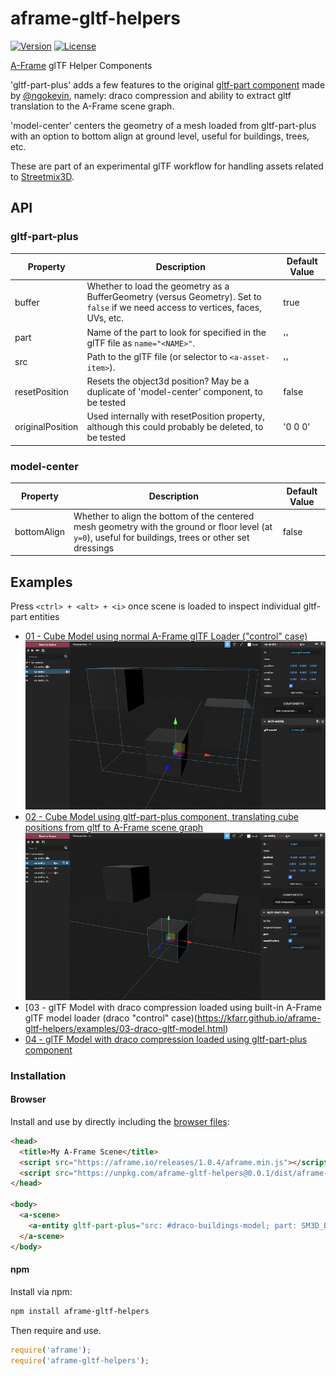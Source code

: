 # aframe-gltf-helpers

[![Version](http://img.shields.io/npm/v/aframe-gltf-helpers.svg?style=flat-square)](https://npmjs.org/package/aframe-gltf-helpers)
[![License](http://img.shields.io/npm/l/aframe-gltf-helpers.svg?style=flat-square)](https://npmjs.org/package/aframe-gltf-helpers)

[A-Frame](https://aframe.io) glTF Helper Components

'gltf-part-plus' adds a few features to the original [gltf-part component](https://github.com/supermedium/superframe/tree/master/components/gltf-part) made by [@ngokevin](github.com/ngokevin), namely: draco compression and ability to extract gltf translation to the A-Frame scene graph.

'model-center' centers the geometry of a mesh loaded from gltf-part-plus with an option to bottom align at ground level, useful for buildings, trees, etc.

These are part of an experimental glTF workflow for handling assets related to [Streetmix3D](https://github.com/kfarr/streetmix3d).

## API

### gltf-part-plus
| Property | Description | Default Value |
| -------- | -----------                                                                                                                        | ------------- |
| buffer   | Whether to load the geometry as a BufferGeometry (versus Geometry). Set to `false` if we need access to vertices, faces, UVs, etc. | true          |
| part     | Name of the part to look for specified in the glTF file as `name="<NAME>"`.                                                       | ''            |
| src      | Path to the glTF file (or selector to `<a-asset-item>`).                                                                           | ''            |
| resetPosition | Resets the object3d position? May be a duplicate of 'model-center' component, to be tested | false |
| originalPosition | Used internally with resetPosition property, although this could probably be deleted, to be tested | '0 0 0' |

### model-center
| Property | Description | Default Value |
| -------- | -----------                                                                                                                        | ------------- |
| bottomAlign   | Whether to align the bottom of the centered mesh geometry with the ground or floor level (at `y=0`), useful for buildings, trees or other set dressings | false |

## Examples
Press `<ctrl> + <alt> + <i>` once scene is loaded to inspect individual gltf-part entities
* [01 - Cube Model using normal A-Frame glTF Loader ("control" case) <img src="./examples/01.png" width="500px" />](https://kfarr.github.io/aframe-gltf-helpers/examples/01-cube-gltf-model.html)
* [02 - Cube Model using gltf-part-plus component, translating cube positions from gltf to A-Frame scene graph <img src="./examples/02.png" width="500px" />](https://kfarr.github.io/aframe-gltf-helpers/examples/02-cube-gltf-part.html)
* [03 - glTF Model with draco compression loaded using built-in A-Frame glTF model loader (draco "control" case)(https://kfarr.github.io/aframe-gltf-helpers/examples/03-draco-gltf-model.html)
* [04 - glTF Model with draco compression loaded using gltf-part-plus component](https://kfarr.github.io/aframe-gltf-helpers/examples/04-draco-gltf-part.html)

### Installation

#### Browser

Install and use by directly including the [browser files](dist):

```html
<head>
  <title>My A-Frame Scene</title>
  <script src="https://aframe.io/releases/1.0.4/aframe.min.js"></script>
  <script src="https://unpkg.com/aframe-gltf-helpers@0.0.1/dist/aframe-gltf-helpers.min.js"></script>
</head>

<body>
  <a-scene>
    <a-entity gltf-part-plus="src: #draco-buildings-model; part: SM3D_Bld_Mixed_Corner_4fl;" model-center></a-entity>
  </a-scene>
</body>
```

#### npm

Install via npm:

```bash
npm install aframe-gltf-helpers
```

Then require and use.

```js
require('aframe');
require('aframe-gltf-helpers');
```
